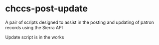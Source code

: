 # chccs-post-update
A pair of scripts designed to assist in the posting and updating of patron records using the Sierra API


Update script is in the works

